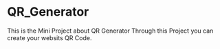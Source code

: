 # QR_Generator

This is the Mini Project about QR Generator Through this Project you can create your websits QR Code. 
